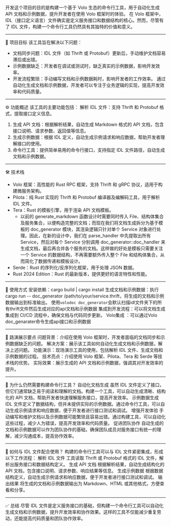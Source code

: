 开发这个项目的目的是构建一个基于 Volo 生态的命令行工具，用于自动化生成 API 文档和示例数据，提升开发者在使用 Volo 框架时的体验。
在 Volo 框架中，IDL（接口定义语言）文件确实是定义服务接口和数据结构的核心。然而，尽管有了 IDL 文件，构建一个命令行工具仍然具有其独特的价值和意义。

---
🎯 项目目标
该工具旨在解决以下问题：​
- 文档同步问题：IDL 文件（如 Thrift 或 Protobuf）更新后，手动维护文档容易滞后或出错。
- 示例数据缺乏：开发者在调试或测试时，缺乏真实的示例数据，影响开发效率。
- 开发流程繁琐：手动编写文档和示例数据耗时，影响开发者的工作效率。
通过自动化生成文档和示例数据，开发者可以专注于业务逻辑的实现，提高开发效率和代码质量。

---
⚙️ 功能概述
该工具的主要功能包括：​
解析 IDL 文件：​支持 Thrift 和 Protobuf 格式，提取接口定义信息。
1. 生成 API 文档：​根据解析结果，自动生成 Markdown 格式的 API 文档，包含接口说明、请求参数、返回值等信息。
2. 生成示例数据：​根据 IDL 定义，自动生成示例请求和响应数据，帮助开发者理解接口的使用。
3. 命令行工具：​提供简单易用的命令行接口，支持指定 IDL 文件路径，自动生成文档和示例数据。

---
🛠 技术栈
- Volo 框架：​高性能的 Rust RPC 框架，支持 Thrift 和 gRPC 协议，适用于构建微服务架构。
- Pilota：​纯 Rust 实现的 Thrift 和 Protobuf 编译器及编解码工具，用于解析 IDL 文件。
- Tera：​Rust 的模板引擎，用于渲染 API 文档模板。
  - 以前的 generate_markdown 函数设计时需要同时传入 File、结构体集合及服务集合，以便构造完整的文档；而现在我们将文档生成拆分为基于模板的 doc_generator 模块，其渲染逻辑只针对单个 Service 对象进行处理。因此，在新的设计中，我们在 parse_handler 中先提取出所有 Service，然后对每个 Service 分别调用 doc_generator::doc_handler 来生成文档，最后再合并各个服务的文档。这样做的好处是模板只需要关注一个 Service 的数据结构，不再需要额外传入整个 File 和结构体集合，从而简化了数据传递和模板设计。
- Serde：​Rust 的序列化/反序列化框架，用于处理 JSON 数据。
- Rust 2024 Edition：​Rust 的最新版本，提供更好的语言特性和性能。

---
🚀 使用方式
安装依赖：cargo build | cargo install 
生成文档和示例数据：​执行 cargo run -- doc_generator /path/to/your/service.thrift，将生成的文档和示例数据输出到标准输出。
使用`volodoc doc_generator`会默认扫描idl文件夹下的所有thrift文件然后生成对应的api文档和示例数据
集成到开发流程：​可以将文档生成集成到 CI/CD 流程中，确保文档与代码同步更新。
Volo集成 ：可以通过Volo doc_genarater命令生成api接口和示例数据

---
🎤 路演展示要点
问题背景：​介绍在使用 Volo 框架时，开发者面临的文档同步和示例数据缺乏的问题。
解决方案：​展示该工具如何自动化生成文档和示例数据，解决上述问题。
功能演示：​现场演示工具的使用，包括解析 IDL 文件、生成文档和示例数据的过程。
技术亮点：​介绍使用 Volo 框架、Pilota、Tera 和 Serde 等技术栈的优势。
实际效果：​展示生成的 API 文档和示例数据，强调其对开发效率的提升。

---
🧩 为什么仍然需要构建命令行工具？
自动化文档生成
 虽然 IDL 文件定义了接口，但它们通常缺乏易于阅读和理解的文档。构建一个工具，可以自动生成清晰、结构化的 API 文档，帮助开发者快速理解服务接口，提高开发效率。
示例数据生成
 IDL 文件定义了数据结构，但并未提供实际的示例数据。通过命令行工具，可以自动生成示例请求和响应数据，便于开发者进行接口测试和调试。
增强开发体验
 手动编写和维护文档以及示例数据可能繁琐且容易出错。通过构建工具，可以自动化这些过程，减少人为错误，提高开发效率和代码质量。
促进团队协作
 自动生成的文档和示例数据可以作为团队协作的基础，确保团队成员对服务接口有统一的理解，减少沟通成本，提高协作效率。

---
🔄 如何与 IDL 文件配合使用？
构建的命令行工具可以与 IDL 文件紧密集成，形成以下工作流程：​
解析 IDL 文件
 工具读取 Thrift 或 Protobuf 格式的 IDL 文件，解析出服务接口和数据结构定义。
生成 API 文档
 根据解析结果，自动生成结构化的 API 文档，包含接口说明、请求参数、响应结果等信息。
生成示例数据
 根据数据结构定义，自动生成示例请求和响应数据，便于开发者进行接口测试和调试。
输出结果
 将生成的文档和示例数据输出为 Markdown、HTML 或其他格式，方便查看和分享。

---
✅ 总结
尽管 IDL 文件是定义服务接口的基础，但构建一个命令行工具可以自动化生成文档和示例数据，提升开发效率和协作效果。这样的工具不仅能减少重复劳动，还能提高代码质量和团队协作效率。

